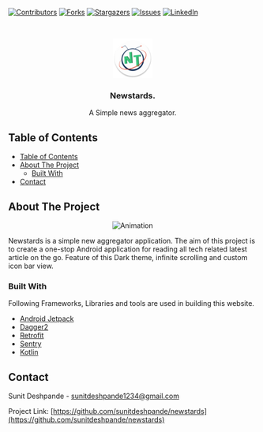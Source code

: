 [![Contributors][contributors-shield]][contributors-url]
[![Forks][forks-shield]][forks-url]
[![Stargazers][stars-shield]][stars-url]
[![Issues][issues-shield]][issues-url]
[![LinkedIn][linkedin-shield]][linkedin-url]


<br />
<p align="center">
    <a href="https://github.com/sunitdeshpande/notes">
    <img src="docs/images/logo.png" alt="Logo" width="80" height="80">
  </a>
  <h3 align="center">Newstards.</h3>

  <p align="center">
    A Simple news aggregator.
    <br />
  </p>
</p>



<!-- TABLE OF CONTENTS -->
## Table of Contents

- [Table of Contents](#table-of-contents)
- [About The Project](#about-the-project)
  - [Built With](#built-with)
- [Contact](#contact)


<!-- ABOUT THE PROJECT -->
## About The Project

<p align="center">
    <img src="https://trello-attachments.s3.amazonaws.com/5d0c4e45e37e026262af94d4/5d6d27edcc09755b82d04d6a/94141886de5368d122ddf53e646f0c0d/animation.gif" alt="Animation">
</p>


Newstards is a simple new aggregator application. The aim of this project is to create a one-stop Android application for reading all tech related latest article on the go. Feature of this Dark theme, infinite scrolling and custom icon bar view.

### Built With

Following Frameworks, Libraries and tools are used in building this website.

* [Android Jetpack](https://developer.android.com/jetpack/)
* [Dagger2](https://github.com/google/dagger)
* [Retrofit](https://github.com/square/retrofit)
* [Sentry](https://sentry.io/welcome/)
* [Kotlin](https://kotlinlang.org/)



<!-- CONTACT -->
## Contact

Sunit Deshpande  - sunitdeshpande1234@gmail.com

Project Link: [https://github.com/sunitdeshpande/newstards](https://github.com/sunitdeshpande/newstards)


<!-- MARKDOWN LINKS & IMAGES -->
[contributors-shield]: https://img.shields.io/github/contributors/sunitdeshpande/newstards.svg?style=flat-square
[contributors-url]: https://github.com/sunitdeshpande/newstards/graphs/contributors
[forks-shield]: https://img.shields.io/github/forks/sunitdeshpande/newstards.svg?style=flat-square
[forks-url]: https://github.com/sunitdeshpande/newstards/network/members
[stars-shield]: https://img.shields.io/github/stars/sunitdeshpande/newstards.svg?style=flat-square
[stars-url]: https://github.com/sunitdeshpande/newstards/stargazers
[issues-shield]: https://img.shields.io/github/issues/sunitdeshpande/newstards.svg?style=flat-square
[issues-url]: https://github.com/sunitdeshpande/newstards/issues
[linkedin-shield]: https://img.shields.io/badge/-LinkedIn-black.svg?style=flat-square&logo=linkedin&colorB=555
[linkedin-url]: https://www.linkedin.com/in/sunitdeshpande/
[product-screenshot]: https://trello-attachments.s3.amazonaws.com/5d0c4e45e37e026262af94d4/5d6d27edcc09755b82d04d6a/94141886de5368d122ddf53e646f0c0d/animation.gif